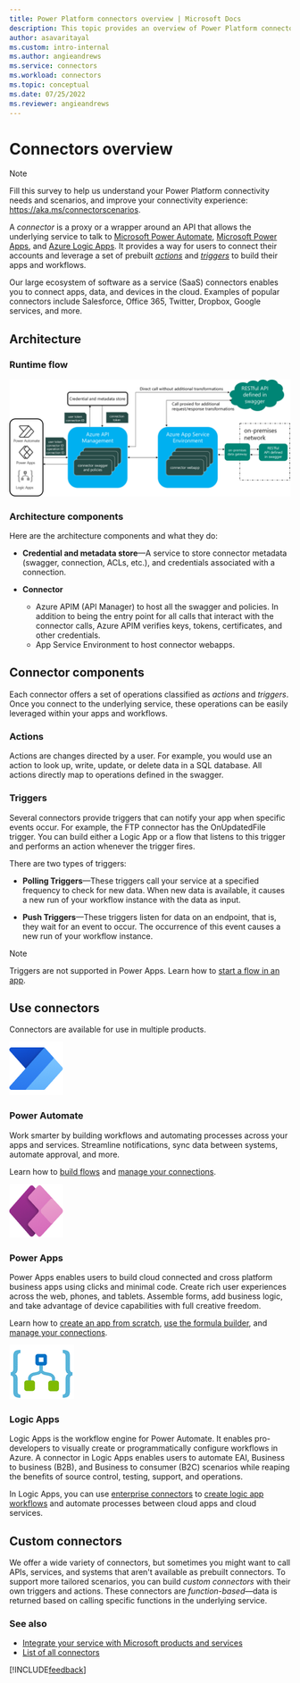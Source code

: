 ```yaml
---
title: Power Platform connectors overview | Microsoft Docs
description: This topic provides an overview of Power Platform connectors, including connector architecture, components, and the Microsoft products you can use them in. 
author: asavaritayal
ms.custom: intro-internal
ms.author: angieandrews
ms.service: connectors
ms.workload: connectors
ms.topic: conceptual
ms.date: 07/25/2022
ms.reviewer: angieandrews
---
```


# Connectors overview

> [!NOTE]
> Fill this survey to help us understand your Power Platform connectivity needs and scenarios, and improve your connectivity experience: <https://aka.ms/connectorscenarios>.

A *connector* is a proxy or a wrapper around an API that allows the underlying service to talk to [Microsoft Power Automate](https://flow.microsoft.com), [Microsoft Power Apps](https://powerapps.microsoft.com), and [Azure Logic Apps](https://azure.microsoft.com/services/logic-apps). It provides a way for users to connect their accounts and leverage a set of prebuilt [*actions*](#actions) and [*triggers*](#triggers) to build their apps and workflows.

Our large ecosystem of software as a service (SaaS) connectors enables you to connect apps, data, and devices in the cloud. Examples of popular connectors include Salesforce, Office 365, Twitter, Dropbox, Google services, and more.

## Architecture

### Runtime flow

![Connector architecture - runtime flow](architecture.png)

### Architecture components

Here are the architecture components and what they do:

- **Credential and metadata store**&mdash;A service to store connector metadata (swagger, connection, ACLs, etc.), and credentials associated with a connection.

- **Connector**
   - Azure APIM (API Manager) to host all the swagger and policies. In addition to being the entry point for all calls that interact with the connector calls, Azure APIM verifies keys, tokens, certificates, and other credentials.
   - App Service Environment to host connector webapps.

## Connector components

Each connector offers a set of operations classified as *actions* and *triggers*. Once you connect to the underlying service, these operations can be easily leveraged within your apps and workflows.

### Actions

Actions are changes directed by a user. For example, you would use an action to look up, write, update, or delete data in a SQL database. All actions directly map to operations defined in the swagger.

### Triggers

Several connectors provide triggers that can notify your app when specific events occur. For example, the FTP connector has the OnUpdatedFile trigger. You can build either a Logic App or a flow that listens to this trigger and performs an action whenever the trigger fires.

There are two types of triggers:

- **Polling Triggers**&mdash;These triggers call your service at a specified frequency to check for new data. When new data is available, it causes a new run of your workflow instance with the data as input. 
	
- **Push Triggers**&mdash;These triggers listen for data on an endpoint, that is, they wait for an event to occur. The occurrence of this event causes a new run of your workflow instance.

>[!Note]
> Triggers are not supported in Power Apps. Learn how to [start a flow in an app](https://powerapps.microsoft.com/tutorials/using-logic-flows/).

## Use connectors

Connectors are available for use in multiple products.

[![Power Automate Logo](flow.png)](https://flow.microsoft.com/)

### Power Automate
Work smarter by building workflows and automating processes across your apps and services. Streamline notifications, sync data between systems, automate approval, and more.

Learn how to [build flows](/power-automate/multi-step-logic-flow) and [manage your connections](/power-automate/add-manage-connections).

[![Power Apps Logo](powerapps.png)](https://powerapps.microsoft.com/)
### Power Apps
Power Apps enables users to build cloud connected and cross platform business apps using clicks and minimal code. Create rich user experiences across the web, phones, and tablets. Assemble forms, add business logic, and take advantage of device capabilities with full creative freedom.

Learn how to [create an app from scratch](https://powerapps.microsoft.com/tutorials/get-started-create-from-blank/), [use the formula builder](https://powerapps.microsoft.com/tutorials/working-with-formulas/), and [manage your connections](https://powerapps.microsoft.com/tutorials/add-manage-connections/).

[![Logic Apps](logicapps.png)](https://azure.microsoft.com/services/logic-apps/)

### Logic Apps

Logic Apps is the workflow engine for Power Automate. It enables pro-developers to visually create or programmatically configure workflows in Azure. A connector in Logic Apps enables users to automate EAI, Business to business (B2B), and Business to consumer (B2C) scenarios while reaping the benefits of source control, testing, support, and operations.

In Logic Apps, you can use [enterprise connectors](/azure/connectors/apis-list) to [create logic app workflows](/azure/logic-apps/logic-apps-create-a-logic-app) and automate processes between cloud apps and cloud services.

## Custom connectors

We offer a wide variety of connectors, but sometimes you might want to call APIs, services, and systems that aren't available as prebuilt connectors. To support more tailored scenarios, you can build *custom connectors* with their own triggers and actions. These connectors are *function-based*&mdash;data is returned based on calling specific functions in the underlying service.

### See also

- [Integrate your service with Microsoft products and services](/connectors/isv/)
- [List of all connectors](/connectors/connector-reference#list-of-connectors)

[!INCLUDE[feedback](includes/feedback.md)]
